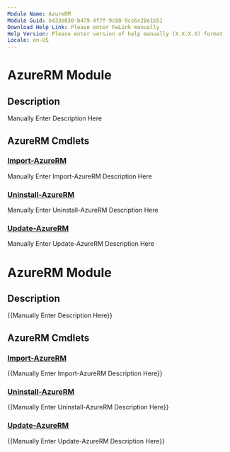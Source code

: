 ```yaml
---
Module Name: AzureRM
Module Guid: b433e830-b479-4f7f-9c80-9cc6c28e1b51
Download Help Link: Please enter FwLink manually
Help Version: Please enter version of help manually (X.X.X.X) format
Locale: en-US
---
```


# AzureRM Module
## Description
Manually Enter Description Here

## AzureRM Cmdlets
### [Import-AzureRM](Import-AzureRM.md)
Manually Enter Import-AzureRM Description Here

### [Uninstall-AzureRM](Uninstall-AzureRM.md)
Manually Enter Uninstall-AzureRM Description Here

### [Update-AzureRM](Update-AzureRM.md)
Manually Enter Update-AzureRM Description Here


# AzureRM Module
## Description
{{Manually Enter Description Here}}

## AzureRM Cmdlets
### [Import-AzureRM](Import-AzureRM.md)
{{Manually Enter Import-AzureRM Description Here}}

### [Uninstall-AzureRM](Uninstall-AzureRM.md)
{{Manually Enter Uninstall-AzureRM Description Here}}

### [Update-AzureRM](Update-AzureRM.md)
{{Manually Enter Update-AzureRM Description Here}}

